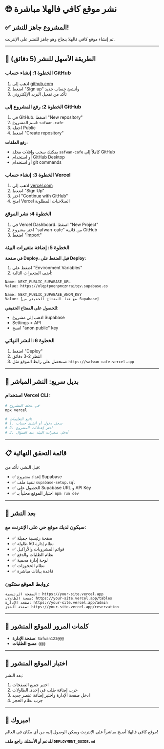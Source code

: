 # 🌐 نشر موقع كافي فالهلا مباشرة

## ✅ المشروع جاهز للنشر!

تم إنشاء موقع كافي فالهلا بنجاح وهو جاهز للنشر على الإنترنت.

---

## 🚀 الطريقة الأسهل للنشر (5 دقائق)

### الخطوة 1: إنشاء حساب GitHub
1. اذهب إلى [github.com](https://github.com)
2. اضغط "Sign up" وأنشئ حساب جديد
3. تأكد من تفعيل البريد الإلكتروني

### الخطوة 2: رفع المشروع إلى GitHub
1. في GitHub، اضغط "New repository"
2. اسم المشروع: `safwan-cafe`
3. اجعله Public
4. اضغط "Create repository"

**رفع الملفات:**
- يمكنك سحب وإفلات مجلد `safwan-cafe` كاملاً إلى GitHub
- أو استخدام GitHub Desktop
- أو استخدام git commands

### الخطوة 3: إنشاء حساب Vercel
1. اذهب إلى [vercel.com](https://vercel.com)
2. اضغط "Sign Up"
3. اختر "Continue with GitHub"
4. امنح Vercel الصلاحيات المطلوبة

### الخطوة 4: نشر الموقع
1. في Vercel Dashboard، اضغط "New Project"
2. اختر مشروع "safwan-cafe" من قائمة GitHub
3. اضغط "Import"

### الخطوة 5: إضافة متغيرات البيئة
**في صفحة Deploy، قبل الضغط على Deploy:**
1. اضغط على "Environment Variables"
2. أضف المتغيرات التالية:

```
Name: NEXT_PUBLIC_SUPABASE_URL
Value: https://olqptpoqnpmcznraitqv.supabase.co

Name: NEXT_PUBLIC_SUPABASE_ANON_KEY  
Value: [ضع هنا المفتاح الحقيقي من Supabase]
```

**للحصول على المفتاح الحقيقي:**
- اذهب إلى مشروع Supabase
- Settings > API
- انسخ "anon public" key

### الخطوة 6: النشر النهائي
1. اضغط "Deploy"
2. انتظر 2-3 دقائق
3. ستحصل على رابط الموقع مثل: `https://safwan-cafe.vercel.app`

---

## 🎯 بديل سريع: النشر المباشر

### استخدام Vercel CLI:
```bash
# في مجلد المشروع
npx vercel

# اتبع التعليمات:
# 1. سجل دخول أو أنشئ حساب
# 2. اختر إعدادات المشروع
# 3. أدخل متغيرات البيئة عند السؤال
```

---

## 📋 قائمة التحقق النهائية

قبل النشر، تأكد من:
- ✅ إعداد مشروع Supabase
- ✅ تنفيذ ملف `supabase-setup.sql`
- ✅ الحصول على Supabase URL و API Key
- ✅ اختبار الموقع محلياً بـ `npm run dev`

---

## 🌟 بعد النشر

### سيكون لديك موقع حي على الإنترنت مع:
- ✅ صفحة رئيسية جميلة
- ✅ نظام إدارة 50 طاولة
- ✅ قوائم المشروبات والأراكيل
- ✅ نظام الطلبات والدفع
- ✅ لوحة إدارة محمية
- ✅ نظام الحجوزات
- ✅ قاعدة بيانات مباشرة

### روابط الموقع ستكون:
```
الصفحة الرئيسية: https://your-site.vercel.app
صفحة الطاولات: https://your-site.vercel.app/tables
صفحة الإدارة: https://your-site.vercel.app/admin
صفحة الحجز: https://your-site.vercel.app/reservation
```

---

## 🔐 كلمات المرور للموقع المنشور

- **صفحة الإدارة**: `Safwan123@@@`
- **مسح الطلبات**: `@@@`

---

## 📱 اختبار الموقع المنشور

بعد النشر:
1. اختبر جميع الصفحات
2. جرب إضافة طلب في إحدى الطاولات
3. ادخل صفحة الإدارة واختبر إضافة عنصر جديد
4. جرب نظام الحجز

---

## 🎉 مبروك!

موقع كافي فالهلا أصبح مباشراً على الإنترنت ويمكن الوصول إليه من أي مكان في العالم!

**للدعم أو الأسئلة، راجع ملف `DEPLOYMENT_GUIDE.md`**